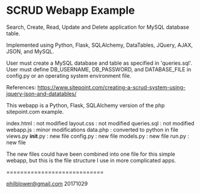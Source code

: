 # SCRUD Webapp Example

Search, Create, Read, Update and Delete application for MySQL database table.

Implemented using Python, Flask, SQLAlchemy, DataTables, JQuery, AJAX, JSON, and MySQL.

User must create a MySQL database and table as specified in 'queries.sql'. User must define DB_USERNAME, DB_PASSWORD, and DATABASE_FILE in config.py or an operating system environment file.

References:
https://www.sitepoint.com/creating-a-scrud-system-using-jquery-json-and-datatables/

This webapp is a Python, Flask, SQLAlchemy version of the php sitepoint.com example.

index.html : not modified
layout.css : not modified
queries.sql : not modified
webapp.js : minor modifications
data.php : converted to python in file views.py
__init__.py : new file
config.py : new file
models.py : new file
run.py : new file

The new files could have been combined into one file for this simple webapp, but this is the file structure I use in more complicated apps.

============================

philblower@gmail.com
20171029
